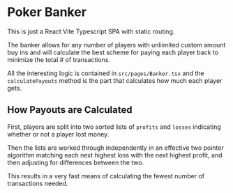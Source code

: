 # Poker Banker
This is just a React Vite Typescript SPA with static routing.

The banker allows for any number of players with unliimited custom amount buy ins and will calculate the best scheme for paying each player back to minimize the total # of transactions.

All the interesting logic is contained in `src/pages/Banker.tsx` and the `calculatePayouts` method is the part that calculates how much each player gets.

## How Payouts are Calculated
First, players are split into two sorted lists of `profits` and `losses` indicating whether or not a player lost money.

Then the lists are worked through independently in an effective two pointer algorithm matching each next highest loss with the next highest profit, and then adjusting for differences between the two.

This results in a very fast means of calculating the fewest number of transactions needed. 
